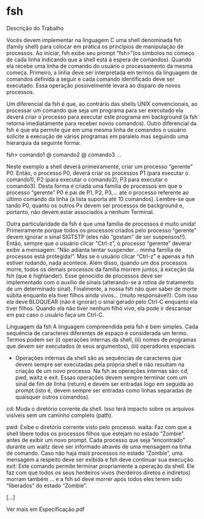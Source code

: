 # fsh
Descrição do Trabalho

Vocês devem implementar na linguagem C uma shell denominada fsh (family shell) para colocar
em prática os princípios de manipulação de processos.
Ao iniciar, fsh exibe seu prompt “fsh>”(os símbolos no começo de cada linha indicando que a
shell está à espera de comandos). Quando ela recebe uma linha de comando do usuário o
processamento da mesma começa. Primeiro, a linha deve ser interpretada em termos da linguagem
de comandos definida a seguir e cada comando identificado deve ser executado. Essa operação
possivelmente levará ao disparo de novos processos.

Um diferencial da fsh é que, ao contrário das shells UNIX convencionais, ao processar um
comando que seja um programa para ser executado ela deverá criar o processo para executar este
programa em background (a fsh retorna imediatamente para receber novos comandos).
Outro diferencial da fsh é que ela permite que em uma mesma linha de comandos o usuário solicite
a execução de vários programas em paralelo mas seguindo uma hierarquia da seguinte forma:

fsh> comando1 @ comando2 @ comando3 ...

Neste exemplo a shell deverá primeiramente, criar um processo “gerente” P0. Então, o processo P0,
deverá criar os processos P1 (para executar o comando1), P2 (para executar o comando2), P3 para
executar o comando3). Desta forma é criada uma família de processos em que o processo “gerente”
P0 é pai de P1, P2, P3,... até o processo referente ao último comando da linha (a lista suporta até 10
comandos). Lembre-se que tando P0, quanto os outros Px devem ser processos de background e,
portanto, não devem estar associados a nenhum Terminal.

Outra particularidade da fsh é que uma família de processos é muito unida! Primeiramente porque
todos os processos criados pelo processo “gerente” devem ignorar o sinal SIGTSTP (eles não
“gostam” de ser suspensos!!). Então, sempre que o usuário clicar “Ctrl-z”, o processo “gerente”
deverar exibir a mensagem: “Não adianta tentar suspender... minha família de processos está
protegida!”. Mas se o usuário clicar “Ctrl-z” e apenas a fsh estiver rodando, nada acontece.
Além disso, quando um dos processos morre, todos os demais processos da família morrem juntos,
à exceção da fsh (que é highlander). Esse genocídio de processos deve ser implementado com o
auxílio de sinais (alterando-se a rotina de tratamento de um determinado sinal).
Finalmente, a nossa fsh não quer saber de morte súbita enquanto ela tiver filhos ainda vivos...
(muito responsável!). Com isso ela deve BLOQUEAR (não é ignorar) o sinal gerado pelo Ctrl-C
enquanto ela tiver filhos. Quando ela não tiver nenhum filho vivo, ela pode ir descansar em paz
caso o usuário faça um Ctrl-C.

Linguagem da fsh
A linguagem compreendida pela fsh é bem simples. Cada sequência de caracteres diferentes de
espaço é considerada um termo. Termos podem ser
(i) operações internas da shell,
(ii) nomes de programas que devem ser executados (e seus argumentos),
(iii) operadores especiais

- Operações internas da shell são as sequências de caracteres que devem sempre ser executadas
pela própria shell e não resultam na criação de um novo processo. Na fsh as operações internas
são: cd, pwd, waitz e exit. Essas operações devem sempre terminar com um sinal de fim de linha
(return) e devem ser entradas logo em seguida ao prompt (isto é, devem sempre ser entradas como
linhas separadas de quaisquer outros comandos).

cd: Muda o diretório corrente da shell. Isso terá impacto sobre os arquivos visíveis sem um caminho completo (path).

pwd: Exibe o diretório corrente visto pelo processo.
waita: Faz com que a shell libere todos os processos filhos que estejam no estado “Zombie” antes de exibir um novo prompt. Cada processo que seja “encontrado” durante um waitz deve ser informado através de uma mensagem na linha de comando. Caso não haja mais processos no estado “Zombie”, uma mensagem a respeito deve ser exibida e fsh deve continuar sua execução.
exit: Este comando permite terminar propriamente a operação da shell. Ele faz com que todos os seus herdeiros vivos (herdeiros diretos e indiretos) morram também ... e a fsh só deve morrer após todos eles terem sido “liberados” do estado “Zombie”.

[...]

Ver mais em Especificação.pdf
